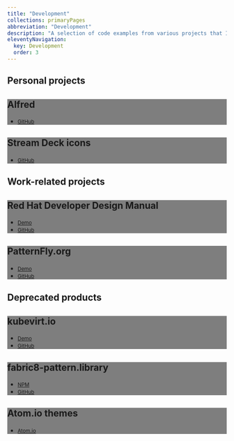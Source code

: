 ```yaml
---
title: "Development"
collections: primaryPages
abbreviation: "Development"
description: "A selection of code examples from various projects that I've worked on."
eleventyNavigation:
  key: Development
  order: 3
---
```


<div class="container">
  <h2 class="display-6">Personal projects</h2>
  <div class="row row-cols-1 row-cols-lg-2 align-items-stretch gy-5 pb-5">
<!-- Alfred workflows -->
    <div class="col">
      <div class="card card-cover h-100 overflow-hidden text-white bg-dark rounded-5 shadow-lg" style="background-image: url('../img/Alfredlogo4.png');">
        <div class="d-flex flex-column h-100 p-5 pb-3 text-white" style="background: rgba(0, 0, 0, .5);">
          <h2 class="my-5 display-6 lh-1 fw-bold text-center text-white text-shadow-1">Alfred</h2>
          <ul class="d-flex list-unstyled mt-auto">
            <!-- <li class="me-auto">
              <i class="bi bi-link-45deg"></i>
              <a href="/alfred/workflows" alt="My Alfred workflows" class="card-link">
                <small>Workflows</small>
              </a>
            </li> -->
            <li>
              <i class="bi bi-github"></i>
              <a href="https://github.com/AdamJ/AdamJ.github.io/tree/main/src/pages/Alfred" target="top" alt="My Alfred workflows on GitHub" class="card-link">
                <small>GitHub</small>
              </a>
            </li>
          </ul>
        </div>
      </div>
    </div>
<!-- Streamdeck configurations -->
    <div class="col">
      <div class="card card-cover h-100 overflow-hidden text-white bg-dark rounded-5 shadow-lg" style="background-image: url('../img/streamdeck-preview.png');">
        <div class="d-flex flex-column h-100 p-5 pb-3 text-white" style="background: rgba(0, 0, 0, .5);">
          <h2 class="my-5 display-6 lh-1 fw-bold text-center text-white text-shadow-1">Stream Deck icons</h2>
          <ul class="d-flex list-unstyled mt-auto">
            <!-- <li class="me-auto">
              <i class="bi bi-link-45deg"></i>
              <a href="/streamdeck/examples" alt="My Stream Deck icon examples" class="card-link">
                <small>Examples</small>
              </a>
            </li> -->
            <li>
              <i class="bi bi-github"></i>
              <a href="https://github.com/AdamJ/stream-deck-icon-packs" target="top" alt="Streamdeck icon packs on GitHub" class="card-link">
                <small>GitHub</small>
              </a>
            </li>
          </ul>
        </div>
      </div>
    </div>
  </div>
  <h2 class="display-6">Work-related projects</h2>
  <div class="row row-cols-1 row-cols-lg-2 align-items-stretch gy-5 pb-5">
    <div class="col">
      <div class="card card-cover h-100 overflow-hidden text-white bg-dark rounded-5 shadow-lg" style="background-image: url('../img/RHDManual_Home.png');">
        <div class="d-flex flex-column h-100 p-5 pb-3 text-white" style="background: rgba(0, 0, 0, .5);">
          <h2 class="my-5 display-6 lh-1 fw-bold text-center text-shadow-1">Red Hat Developer Design Manual</h2>
          <ul class="d-flex list-unstyled mt-auto">
            <li class="me-auto">
              <i class="bi bi-link-45deg"></i>
              <a href="https://aj-design-manual.netlify.app" target="top" alt="Design Manual demo" class="card-link">
                <small>Demo</small>
              </a>
            </li>
            <li>
              <i class="bi bi-github"></i>
              <a href="https://github.com/AdamJ/design-manual" target="top" alt="Design Manual on GitHub" class="card-link">
                <small>GitHub</small>
              </a>
            </li>
          </ul>
        </div>
      </div>
    </div>
    <div class="col">
      <div class="card card-cover h-100 overflow-hidden text-white bg-dark rounded-5 shadow-lg" style="background-image: url('../img/screenshot-patternflyorg.png');">
        <div class="d-flex flex-column h-100 p-5 pb-3 text-white" style="background: rgba(0, 0, 0, .5);">
          <h2 class="my-5 display-6 lh-1 fw-bold text-center text-shadow-1">PatternFly.org</h2>
          <ul class="d-flex list-unstyled mt-auto">
            <li class="me-auto">
              <i class="bi bi-link-45deg"></i>
              <a href="https://pf4testbench.netlify.app" target="top" alt="Design Manual demo" class="card-link">
                <small>Demo</small>
              </a>
            </li>
            <li>
              <i class="bi bi-github"></i>
              <a href="https://github.com/AdamJ/pf4website" target="top" alt="Design Manual on GitHub" class="card-link">
                <small>GitHub</small>
              </a>
            </li>
          </ul>
        </div>
      </div>
    </div>
  </div>
  <h2 class="display-6">Deprecated products</h2>
  <div class="row row-cols-1 row-cols-lg-2 align-items-stretch gy-5 pb-5">
    <div class="col">
      <div class="card card-cover h-100 overflow-hidden text-white bg-dark rounded-5 shadow-lg" style="background-image: url('../img/screenshot-kubevirtio.png');">
        <div class="d-flex flex-column h-100 p-5 pb-3 text-white" style="background: rgba(0, 0, 0, .5);">
          <h2 class="my-5 display-6 lh-1 fw-bold text-center text-white text-shadow-1">kubevirt.io</h2>
          <ul class="d-flex list-unstyled mt-auto">
            <li class="me-auto">
              <i class="bi bi-link-45deg"></i>
              <a href="https://kubevirtio-site.netlify.app" target="top" alt="KubeVirt.io demo" class="card-link">
                <small>Demo</small>
              </a>
            </li>
            <li>
              <i class="bi bi-github"></i>
              <a href="https://github.com/AdamJ/design-manual" target="top" alt="KubeVirt.io on GitHub" class="card-link">
                <small>GitHub</small>
              </a>
            </li>
          </ul>
        </div>
      </div>
    </div>
    <div class="col">
      <div class="card card-cover h-100 overflow-hidden text-white bg-dark rounded-5 shadow-lg" style="background-image: url('../img/fabric8-package.png');">
        <div class="d-flex flex-column h-100 p-5 pb-3 text-white" style="background: rgba(0, 0, 0, .5);">
          <h2 class="my-5 display-6 lh-1 fw-bold text-center text-shadow-1">fabric8-pattern.library</h2>
          <ul class="d-flex list-unstyled mt-auto">
            <li class="me-auto">
              <i class="bi bi-link-45deg"></i>
              <a href="https://www.npmjs.com/package/fabric8-pattern.library" target="_blank" alt="View library on npm" class="card-link">
                <small>NPM</small>
              </a>
            </li>
            <li>
              <i class="bi bi-github"></i>
              <a href="https://github.com/AdamJ/fabric8-pattern.library" target="_blank" alt="view library on GitHub" class="card-link">
                <small>GitHub</small>
              </a>
            </li>
          </ul>
        </div>
      </div>
    </div>
    <div class="col">
      <div class="card card-cover h-100 overflow-hidden text-white bg-dark rounded-5 shadow-lg" style="background-image: url('../img/atom-pf-syntax.png');">
        <div class="d-flex flex-column h-100 p-5 pb-3 text-white" style="background: rgba(0, 0, 0, .5);">
          <h2 class="my-5 display-6 lh-1 fw-bold text-center text-shadow-1">Atom.io themes</h2>
          <ul class="d-flex list-unstyled mt-auto">
            <li class="me-auto">
              <i class="bi bi-link-45deg"></i>
              <a href="https://atom.io/users/mindreeper2420" target="_blank" alt="View themes on Atom.io" class="card-link">
                <small>Atom.io</small>
              </a>
            </li>
          </ul>
        </div>
      </div>
    </div>
  </div>
</div>
